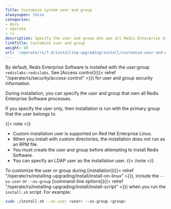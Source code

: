```yaml
---
Title: Customize system user and group
alwaysopen: false
categories:
- docs
- operate
- rs
description: Specify the user and group who own all Redis Enterprise Software processes.
linkTitle: Customize user and group
weight: 40
url: '/operate/rs/7.4/installing-upgrading/install/customize-user-and-group/'
---
```


By default, Redis Enterprise Software is installed with the user:group `redislabs:redislabs`. See [Access control]({{< relref "/operate/rs/security/access-control" >}}) for user and group security information.

During installation, you can specify the user and group that own all Redis Enterprise Software processes.

If you specify the user only, then installation is run with the primary group that the user belongs to.

{{< note >}}
- Custom installation user is supported on Red Hat Enterprise Linux.
- When you install with custom directories, the installation does not run as an RPM file.
- You must create the user and group before attempting to install Redis Software.
- You can specify an LDAP user as the installation user.
{{< /note >}}

To customize the user or group during [installation]({{< relref "/operate/rs/installing-upgrading/install/install-on-linux" >}}), include the `--os-user` or `--os-group` [command-line options]({{< relref "/operate/rs/installing-upgrading/install/install-script" >}}) when you run the `install.sh` script. For example:

```sh
sudo ./install.sh --os-user <user> --os-group <group>
```

